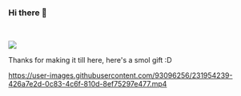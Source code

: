 ### Hi there 👋
<br>

![](https://komarev.com/ghpvc/?username=coldn00dles&color=a020f0)

Thanks for making it till here, here's a smol gift :D 

https://user-images.githubusercontent.com/93096256/231954239-426a7e2d-0c83-4c6f-810d-8ef75297e477.mp4
